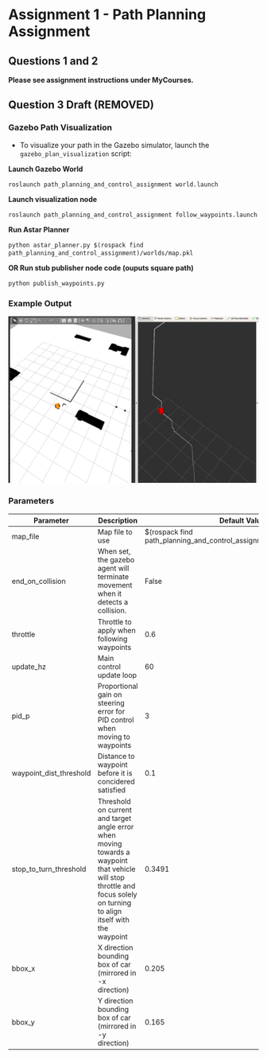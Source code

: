 # Assignment 1 - Path Planning Assignment 

## Questions 1 and 2

**Please see assignment instructions under MyCourses.** 

## Question 3 Draft (REMOVED)

### Gazebo Path Visualization 
- To visualize your path in the Gazebo simulator, launch the `gazebo_plan_visualization` script: 


__Launch Gazebo World__
```shell script
roslaunch path_planning_and_control_assignment world.launch
```

__Launch visualization node__
```shell script
roslaunch path_planning_and_control_assignment follow_waypoints.launch
```

__Run Astar Planner__
```shell script
python astar_planner.py $(rospack find path_planning_and_control_assignment)/worlds/map.pkl
```
__OR Run stub publisher node code (ouputs square path)__
```shell script
python publish_waypoints.py 
```

### Example Output

![sample_visualization](documentation/sample_visualization.png)


### Parameters

| Parameter | Description | Default Value | 
|------------|-----------|-------------|
map_file | Map file to use | $(rospack find path_planning_and_control_assignment)/materials/map.png | 
end_on_collision | When set, the gazebo agent will terminate movement when it detects a collision. | False |
throttle | Throttle to apply when following waypoints  | 0.6 |
update_hz | Main control update loop | 60 |
pid_p | Proportional gain on steering error for PID control when moving to waypoints | 3 | 
waypoint_dist_threshold | Distance to waypoint before it is concidered satisfied | 0.1 | 
stop_to_turn_threshold | Threshold on current and target angle error when moving towards a waypoint that vehicle will stop throttle and focus solely on turning to align itself with the waypoint | 0.3491 | 
bbox_x | X direction bounding box of car (mirrored in -x direction) | 0.205 | 
bbox_y | Y direction bounding box of car (mirrored in -y direction) | 0.165 | 


